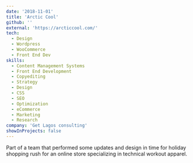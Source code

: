 ```yaml
---
date: '2018-11-01'
title: 'Arctic Cool'
github: ''
external: 'https://arcticcool.com/'
tech:
  - Design
  - Wordpress
  - WooCommerce
  - Front End Dev
skills:
  - Content Management Systems
  - Front End Development
  - Copyediting
  - Strategy
  - Design
  - CSS
  - SEO
  - Optimization
  - eCommerce
  - Marketing
  - Research
company: 'Get Lagos consulting'
showInProjects: false
---
```


Part of a team that performed some updates and design in time for holiday shopping rush for an online store specializing in technical workout apparel.
